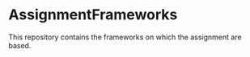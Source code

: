 AssignmentFrameworks
====================
This repository contains the frameworks on which the assignment are based.